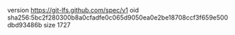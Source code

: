 version https://git-lfs.github.com/spec/v1
oid sha256:5bc2f280300b8a0cfadfe0c065d9050ea0e2be18708ccf3f659e500dbd93486b
size 1727

